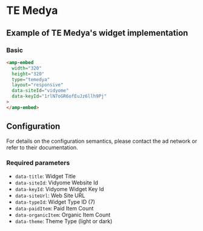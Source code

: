 <!---
Copyright 2020 The AMP HTML Authors. All Rights Reserved.
Licensed under the Apache License, Version 2.0 (the "License");
you may not use this file except in compliance with the License.
You may obtain a copy of the License at

      http://www.apache.org/licenses/LICENSE-2.0

Unless required by applicable law or agreed to in writing, software
distributed under the License is distributed on an "AS-IS" BASIS,
WITHOUT WARRANTIES OR CONDITIONS OF ANY KIND, either express or implied.
See the License for the specific language governing permissions and
limitations under the License.
-->

# TE Medya

## Example of TE Medya's widget implementation

### Basic

```html
<amp-embed
  width="320"
  height="320"
  type="temedya"
  layout="responsive"
  data-siteId="vidyome"
  data-keyId="1rlN7oGR6ofEuJz6llh9Pj"
>
</amp-embed>
```

## Configuration

For details on the configuration semantics, please contact the ad network or refer to their documentation.

### Required parameters

- `data-title`: Widget Title
- `data-siteId`: Vidyome Website Id
- `data-keyId`: Vidyome Widget Key Id
- `data-siteUrl`: Web Site URL
- `data-typeId`: Widget Type ID (7)
- `data-paidItem`: Paid Item Count
- `data-organicItem`: Organic Item Count
- `data-theme`: Theme Type (light or dark)
